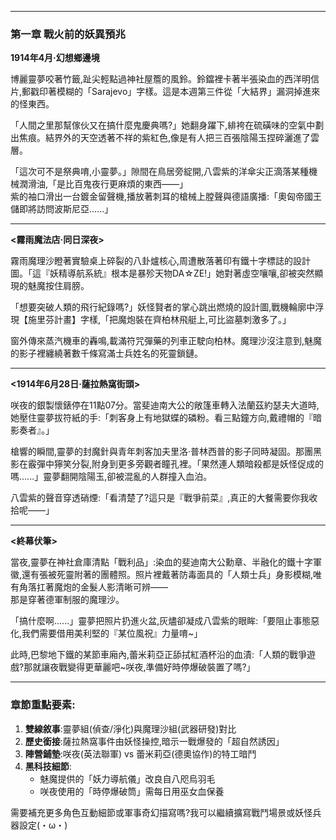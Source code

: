 
---

### 第一章 戰火前的妖異預兆  
**1914年4月‧幻想鄉邊境**  

博麗靈夢咬著竹籤,趾尖輕點過神社屋簷的風鈴。鈴鐺裡卡著半張染血的西洋明信片,郵戳印著模糊的「Sarajevo」字樣。這是本週第三件從「大結界」漏洞掉進來的怪東西。  

「人間之里那幫傢伙又在搞什麼鬼慶典嗎?」她翻身躍下,緋袴在硫磺味的空氣中劃出焦痕。結界外的天空透著不祥的紫紅色,像是有人把三百張陰陽玉捏碎灑進了雲層。  

「這次可不是祭典唷,小靈夢。」隙間在鳥居旁綻開,八雲紫的洋傘尖正滴落某種機械潤滑油,「是比百鬼夜行更麻煩的東西——」  
紫的袖口滑出一台鍍金留聲機,播放著刺耳的槍械上膛聲與德語廣播:「奧匈帝國王儲即將訪問波斯尼亞......」

---

**<霧雨魔法店‧同日深夜>**  

霧雨魔理沙瞪著實驗桌上碎裂的八卦爐核心,周遭散落著印有鐵十字標誌的設計圖。「這『妖精導航系統』根本是暴殄天物DA☆ZE!」她對著虛空嚷嚷,卻被突然顯現的魅魔按住肩膀。  

「想要突破人類的飛行紀錄嗎?」妖怪賢者的掌心跳出燃燒的設計圖,戰機輪廓中浮現【施里芬計畫】字樣,「把魔炮裝在齊柏林飛艇上,可比盜墓刺激多了。」  

窗外傳來蒸汽機車的轟鳴,載滿符咒彈藥的列車正駛向柏林。魔理沙沒注意到,魅魔的影子裡纏繞著數千條寫滿士兵姓名的死靈鎖鏈。

---

**<1914年6月28日‧薩拉熱窩街頭>**  

咲夜的銀製懷錶停在11點07分。當斐迪南大公的敞篷車轉入法蘭茲約瑟夫大道時,她壓住靈夢拔符紙的手:「刺客身上有地獄蝶的磷粉。看三點鐘方向,戴禮帽的『暗影奏者』。」  

槍響的瞬間,靈夢的封魔針與青年刺客加夫里洛·普林西普的影子同時凝固。那團黑影在霰彈中獰笑分裂,附身到更多旁觀者瞳孔裡。「果然連人類暗殺都是妖怪促成的嗎......」靈夢翻開陰陽玉,卻被混亂的人群撞入血泊。  

八雲紫的聲音穿透硝煙:「看清楚了?這只是『戰爭前菜』,真正的大餐需要你我收拾呢——」

---

**<終幕伏筆>**  

當夜,靈夢在神社倉庫清點「戰利品」:染血的斐迪南大公勳章、半融化的鐵十字軍徽,還有張被死靈附著的團體照。照片裡戴著防毒面具的「人類士兵」身影模糊,唯有角落扛著魔炮的金髮人影清晰可辨——  
那是穿著德軍制服的魔理沙。  

「搞什麼啊......」靈夢把照片扔進火盆,灰燼卻凝成八雲紫的眼眸:「要阻止事態惡化,我們需要借用美利堅的『某位風祝』力量唷~」  

此時,巴黎地下鐵的某節車廂內,蕾米莉亞正舔拭紅酒杯沿的血漬:「人類的戰爭遊戲?那就讓夜戰變得更華麗吧~咲夜,準備好時停爆破裝置了嗎?」  

---

### 章節重點要素:  
1. **雙線敘事**:靈夢組(偵查/淨化)與魔理沙組(武器研發)對比  
2. **歷史銜接**:薩拉熱窩事件由妖怪操控,暗示一戰爆發的「超自然誘因」  
3. **陣營鋪墊**:咲夜(英法聯軍) vs 蕾米莉亞(德奧協作)的特工暗鬥  
4. **黑科技細節**:  
   - 魅魔提供的「妖力導航儀」改良自八咫烏羽毛  
   - 咲夜使用的「時停爆破筒」需每日用巫女血保養  

需要補充更多角色互動細節或軍事奇幻描寫嗎?我可以繼續擴寫戰鬥場景或妖怪兵器設定(・ω・)